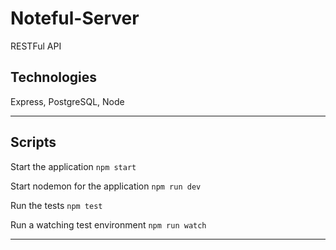 # Noteful-Server
RESTFul API

## Technologies
Express, PostgreSQL, Node


---

## Scripts

Start the application `npm start`

Start nodemon for the application `npm run dev`

Run the tests `npm test`

Run a watching test environment `npm run watch`

---
